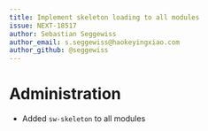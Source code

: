 ```yaml
---
title: Implement skeleton loading to all modules
issue: NEXT-18517
author: Sebastian Seggewiss
author_email: s.seggewiss@haokeyingxiao.com
author_github: @seggewiss
---
```

# Administration
* Added  `sw-skeleton` to all modules
